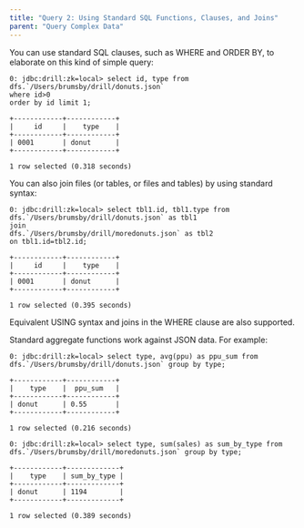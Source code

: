 ```yaml
---
title: "Query 2: Using Standard SQL Functions, Clauses, and Joins"
parent: "Query Complex Data"
---
```

You can use standard SQL clauses, such as WHERE and ORDER BY, to elaborate on
this kind of simple query:

    0: jdbc:drill:zk=local> select id, type from dfs.`/Users/brumsby/drill/donuts.json`
    where id>0
    order by id limit 1;
  
    +------------+------------+
    |     id     |    type    |
    +------------+------------+
    | 0001       | donut      |
    +------------+------------+
  
    1 row selected (0.318 seconds)

You can also join files (or tables, or files and tables) by using standard
syntax:

    0: jdbc:drill:zk=local> select tbl1.id, tbl1.type from dfs.`/Users/brumsby/drill/donuts.json` as tbl1
    join
    dfs.`/Users/brumsby/drill/moredonuts.json` as tbl2
    on tbl1.id=tbl2.id;
  
    +------------+------------+
    |     id     |    type    |
    +------------+------------+
    | 0001       | donut      |
    +------------+------------+
  
    1 row selected (0.395 seconds)

Equivalent USING syntax and joins in the WHERE clause are also supported.

Standard aggregate functions work against JSON data. For example:

    0: jdbc:drill:zk=local> select type, avg(ppu) as ppu_sum from dfs.`/Users/brumsby/drill/donuts.json` group by type;
  
    +------------+------------+
    |    type    |  ppu_sum   |
    +------------+------------+
    | donut      | 0.55       |
    +------------+------------+
  
    1 row selected (0.216 seconds)
  
    0: jdbc:drill:zk=local> select type, sum(sales) as sum_by_type from dfs.`/Users/brumsby/drill/moredonuts.json` group by type;
  
    +------------+-------------+
    |    type    | sum_by_type |
    +------------+-------------+
    | donut      | 1194        |
    +------------+-------------+
  
    1 row selected (0.389 seconds)